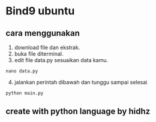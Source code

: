 # Bind9 ubuntu
## cara menggunakan

1. download file dan ekstrak.
2. buka file diterminal.
3. edit file data.py sesuaikan data kamu.
```
nano data.py
```
4. jalankan perintah dibawah dan tunggu sampai selesai
```
python main.py
```

## create with python language by hidhz

